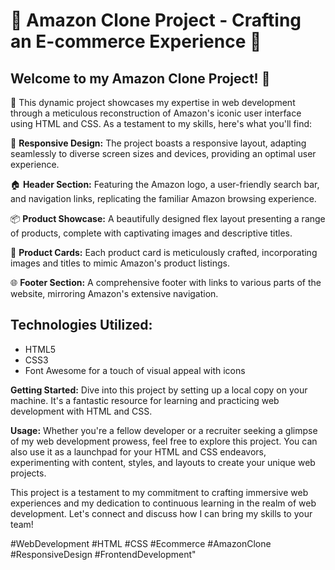 # 🌟 Amazon Clone Project - Crafting an E-commerce Experience 🌟

## Welcome to my Amazon Clone Project! 🚀

🛒 This dynamic project showcases my expertise in web development through a meticulous reconstruction of Amazon's iconic user interface using HTML and CSS. As a testament to my skills, here's what you'll find:

📱 **Responsive Design:** The project boasts a responsive layout, adapting seamlessly to diverse screen sizes and devices, providing an optimal user experience.

🏠 **Header Section:** Featuring the Amazon logo, a user-friendly search bar, and navigation links, replicating the familiar Amazon browsing experience.

📦 **Product Showcase:** A beautifully designed flex layout presenting a range of products, complete with captivating images and descriptive titles.

🔗 **Product Cards:** Each product card is meticulously crafted, incorporating images and titles to mimic Amazon's product listings.

🌐 **Footer Section:** A comprehensive footer with links to various parts of the website, mirroring Amazon's extensive navigation.

## Technologies Utilized:

- HTML5
- CSS3
- Font Awesome for a touch of visual appeal with icons

**Getting Started:** Dive into this project by setting up a local copy on your machine. It's a fantastic resource for learning and practicing web development with HTML and CSS.

**Usage:** Whether you're a fellow developer or a recruiter seeking a glimpse of my web development prowess, feel free to explore this project. You can also use it as a launchpad for your HTML and CSS endeavors, experimenting with content, styles, and layouts to create your unique web projects.

This project is a testament to my commitment to crafting immersive web experiences and my dedication to continuous learning in the realm of web development. Let's connect and discuss how I can bring my skills to your team!

#WebDevelopment #HTML #CSS #Ecommerce #AmazonClone #ResponsiveDesign #FrontendDevelopment"
